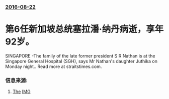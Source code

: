 ### [2016-08-22](/news/2016/08/22/index.md)

##### 
# 第6任新加坡总统塞拉潘·纳丹病逝，享年92岁。 

SINGAPORE -The family of the late former president S R Nathan is at the Singapore General Hospital (SGH), says Mr Nathan's daughter Juthika on Monday night.. Read more at straitstimes.com.


### 信息来源:

1. [The](http://www.straitstimes.com/singapore/ministers-and-friends-visit-sgh-to-pay-their-respects-to-the-late-s-r-nathan) [IMG](https://www.straitstimes.com/sites/default/files/styles/x_large/public/articles/2016/08/22/nathan4-160822.jpg?itok=1ZyucQlc)
